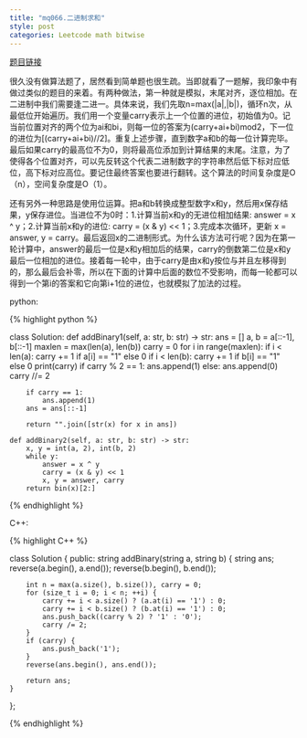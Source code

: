 ```yaml
---
title: "mq066.二进制求和"
style: post
categories: Leetcode math bitwise
---
```


[题目链接](https://leetcode-cn.com/problems/add-binary/)

很久没有做算法题了，居然看到简单题也很生疏。当即就看了一题解，我印象中有做过类似的题目的来着。有两种做法，第一种就是模拟，末尾对齐，逐位相加。在二进制中我们需要逢二进一。具体来说，我们先取n=max(|a|,|b|)，循环n次，从最低位开始遍历。我们用一个变量carry表示上一个位置的进位，初始值为0。记当前位置对齐的两个位为ai和bi，则每一位的答案为(carry+ai+bi)mod2，下一位的进位为[(carry+ai+bi)//2]。重复上述步骤，直到数字a和b的每一位计算完毕。最后如果carry的最高位不为0，则将最高位添加到计算结果的末尾。注意，为了使得各个位置对齐，可以先反转这个代表二进制数字的字符串然后低下标对应低位，高下标对应高位。要记住最终答案也要进行翻转。这个算法的时间复杂度是O（n），空间复杂度是O（1）。

还有另外一种思路是使用位运算。把a和b转换成整型数字x和y，然后用x保存结果，y保存进位。当进位不为0时：1.计算当前x和y的无进位相加结果: answer = x ^ y；2.计算当前x和y的进位: carry = (x & y) << 1；3.完成本次循环，更新 x = answer, y = carry。最后返回x的二进制形式。为什么该方法可行呢？因为在第一轮计算中，answer的最后一位是x和y相加后的结果，carry的倒数第二位是x和y最后一位相加的进位。接着每一轮中，由于carry是由x和y按位与并且左移得到的，那么最后会补零，所以在下面的计算中后面的数位不受影响，而每一轮都可以得到一个第i的答案和它向第i+1位的进位，也就模拟了加法的过程。

python:

{% highlight python %}

class Solution:
    def addBinary1(self, a: str, b: str) -> str:
        ans = []
        a, b = a[::-1], b[::-1]
        maxlen = max(len(a), len(b))
        carry = 0
        for i in range(maxlen):
            if i < len(a):
                carry += 1 if a[i] == "1" else 0
            if i < len(b):
                carry += 1 if b[i] == "1" else 0
            print(carry)
            if carry % 2 == 1:
                ans.append(1)
            else:
                ans.append(0)
            carry //= 2

        if carry == 1:
            ans.append(1)
        ans = ans[::-1]

        return "".join([str(x) for x in ans])
		
    def addBinary2(self, a: str, b: str) -> str:
        x, y = int(a, 2), int(b, 2)
        while y:
            answer = x ^ y
            carry = (x & y) << 1
            x, y = answer, carry
        return bin(x)[2:]
{% endhighlight %}

C++:

{% highlight C++ %}

class Solution {
public:
    string addBinary(string a, string b) {
        string ans;
        reverse(a.begin(), a.end());
        reverse(b.begin(), b.end());

        int n = max(a.size(), b.size()), carry = 0;
        for (size_t i = 0; i < n; ++i) {
            carry += i < a.size() ? (a.at(i) == '1') : 0;
            carry += i < b.size() ? (b.at(i) == '1') : 0;
            ans.push_back((carry % 2) ? '1' : '0');
            carry /= 2;
        }
        if (carry) {
            ans.push_back('1');
        }
        reverse(ans.begin(), ans.end());

        return ans;
    }
};

{% endhighlight %}
